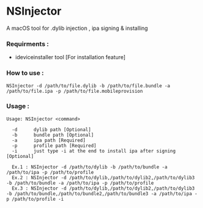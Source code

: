 # NSInjector
A macOS tool for .dylib injection , ipa signing & installing
 
### Requirments :
- ideviceinstaller tool [For installation feature]


### How to use :
```
NSInjector -d /path/to/file.dylib -b /path/to/file.bundle -a /path/to/file.ipa -p /path/to/file.mobileprovision
```
### Usage :
```
Usage: NSInjector <command>

  -d      dylib path [Optional]
  -b      bundle path [Optional]
  -a      ipa path [Required]
  -p      profile path [Required]
  -i      just type -i at the end to install ipa after signing [Optional]

  Ex.1 : NSInjector -d /path/to/dylib -b /path/to/bundle -a /path/to/ipa -p /path/to/profile
  Ex.2 : NSInjector -d /path/to/dylib,/path/to/dylib2,/path/to/dylib3 -b /path/to/bundle -a /path/to/ipa -p /path/to/profile
  Ex.3 : NSInjector -d /path/to/dylib,/path/to/dylib2,/path/to/dylib3 -b /path/to/bundle,/path/to/bundle2,/path/to/bundle3 -a /path/to/ipa -p /path/to/profile -i 
```
 
